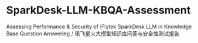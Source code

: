 # SparkDesk-LLM-KBQA-Assessment
 Assessing Performance & Security of iFlytek SparkDesk LLM in Knowledge Base Question Answering / 讯飞星火大模型知识库问答与安全性测试报告
